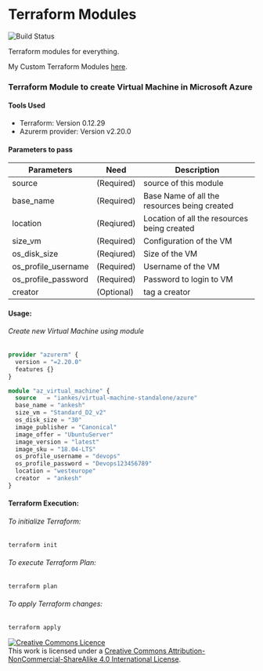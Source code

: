 # Terraform Modules
![Build Status](https://travis-ci.org/joemccann/dillinger.svg?branch=master)

Terraform modules for everything.

My Custom Terraform Modules [here](https://registry.terraform.io/namespaces/iankesh).

### Terraform Module to create Virtual Machine in Microsoft Azure
#### Tools Used
- Terraform: Version 0.12.29
- Azurerm provider: Version v2.20.0

#### Parameters to pass
| Parameters | Need | Description
| ------ | ------ | ------ |
source |(Required)|source of this module
base_name|(Required)|Base Name of all the resources being created
location|(Reqiured)|Location of all the resources being created
size_vm|(Required)|Configuration of the VM
os_disk_size|(Reqiured)|Size of the VM
os_profile_username|(Required)|Username of the VM
os_profile_password|(Required)|Password to login to VM
creator|(Optional)|tag a creator

#### Usage:
###### Create new Virtual Machine using module
```terraform
provider "azurerm" {
  version = "=2.20.0"
  features {}
}

module "az_virtual_machine" {
  source   = "iankes/virtual-machine-standalone/azure"
  base_name = "ankesh"
  size_vm = "Standard_D2_v2"
  os_disk_size = "30"
  image_publisher = "Canonical"
  image_offer = "UbuntuServer"
  image_version = "latest"
  image_sku = "18.04-LTS"
  os_profile_username = "devops"
  os_profile_password = "Devops123456789"
  location = "westeurope"
  creator  = "ankesh"
}
```

#### Terraform Execution:
###### To initialize Terraform:
```sh
terraform init
```

###### To execute Terraform Plan:
```sh
terraform plan
```

###### To apply Terraform changes:
```sh
terraform apply
```

<a rel="license" href="http://creativecommons.org/licenses/by-nc-sa/4.0/"><img alt="Creative Commons Licence" style="border-width:0" src="https://i.creativecommons.org/l/by-nc-sa/4.0/88x31.png" /></a><br />This work is licensed under a <a rel="license" href="http://creativecommons.org/licenses/by-nc-sa/4.0/">Creative Commons Attribution-NonCommercial-ShareAlike 4.0 International License</a>.
